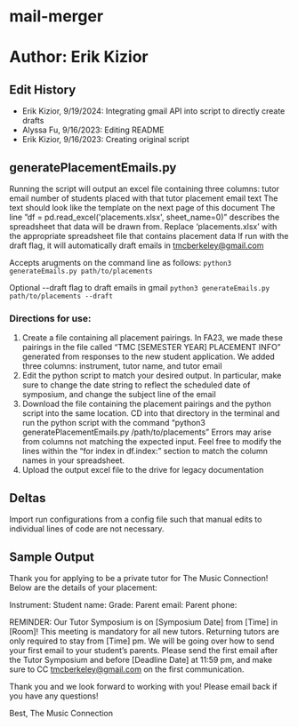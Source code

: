 # mail-merger

# Author: Erik Kizior

## Edit History
- Erik Kizior, 9/19/2024: Integrating gmail API into script to directly create drafts
- Alyssa Fu, 9/16/2023: Editing README
- Erik Kizior, 9/16/2023: Creating original script

## generatePlacementEmails.py

Running the script will output an excel file containing three columns:
tutor email
number of students placed with that tutor
placement email text
The text should look like the template on the next page of this document
The line ”df = pd.read_excel('placements.xlsx', sheet_name=0)” describes the spreadsheet that data will be drawn from. Replace ‘placements.xlsx’ with the appropriate spreadsheet file that contains placement data
If run with the draft flag, it will automatically draft emails in tmcberkeley@gmail.com

Accepts arugments on the command line as follows:
`python3 generateEmails.py path/to/placements`

Optional --draft flag to draft emails in gmail
`python3 generateEmails.py path/to/placements --draft`


### Directions for use:

1. Create a file containing all placement pairings. In FA23, we made these pairings in the file called “TMC [SEMESTER YEAR] PLACEMENT INFO” generated from responses to the new student application.  We added three columns: instrument, tutor name, and tutor email
2. Edit the python script to match your desired output. In particular, make sure to change the date string to reflect the scheduled date of symposium, and change the subject line of the email
3. Download the file containing the placement pairings and the python script into the same location. CD into that directory in the terminal and run the python script with the command “python3 generatePlacementEmails.py /path/to/placements” Errors may arise from columns not matching the expected input. Feel free to modify the lines within the “for index in df.index:” section to match the column names in your spreadsheet.
4. Upload the output excel file to the drive for legacy documentation

## Deltas
Import run configurations from a config file such that manual edits to individual lines of code are not necessary.

## Sample Output

Thank you for applying to be a private tutor for The Music Connection! Below are the details of your placement:

Instrument: 
Student name: 
Grade: 
Parent email: 
Parent phone: 

REMINDER: Our Tutor Symposium is on [Symposium Date] from [Time] in [Room]! This meeting is mandatory for all new tutors. Returning tutors are only required to stay from [Time] pm. We will be going over how to send your first email to your student’s parents. Please send the first email after the Tutor Symposium and before [Deadline Date] at 11:59 pm, and make sure to CC tmcberkeley@gmail.com on the first communication. 

Thank you and we look forward to working with you! Please email back if you have any questions!

Best,
The Music Connection



